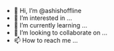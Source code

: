 - 👋 Hi, I’m @ashishoffline
- 👀 I’m interested in ...
- 🌱 I’m currently learning ...
- 💞️ I’m looking to collaborate on ...
- 📫 How to reach me ...

<!---
ashishoffline/ashishoffline is a ✨ special ✨ repository because its `README.md` (this file) appears on your GitHub profile.
You can click the Preview link to take a look at your changes.
--->
